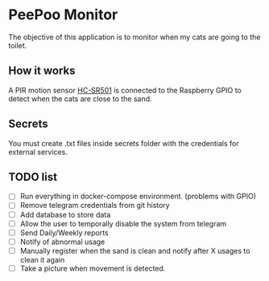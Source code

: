 # PeePoo Monitor

The objective of this application is to monitor when my cats are going to the toilet.

## How it works

A PIR motion sensor [HC-SR501](https://www.makerlab-electronics.com/product/pir-motion-sensor-hc-sr501/) is connected to the Raspberry GPIO to detect when the cats are close to the sand.

## Secrets

You must create .txt files inside secrets folder with the credentials for external services.

## TODO list

- [ ] Run everything in docker-compose environment. (problems with GPIO)
- [ ] Remove telegram credentials from git history
- [ ] Add database to store data
- [ ] Allow the user to temporally disable the system from telegram
- [ ] Send Daily/Weekly reports
- [ ] Notify of abnormal usage
- [ ] Manually register when the sand is clean and notify after X usages to clean it again
- [ ] Take a picture when movement is detected.
